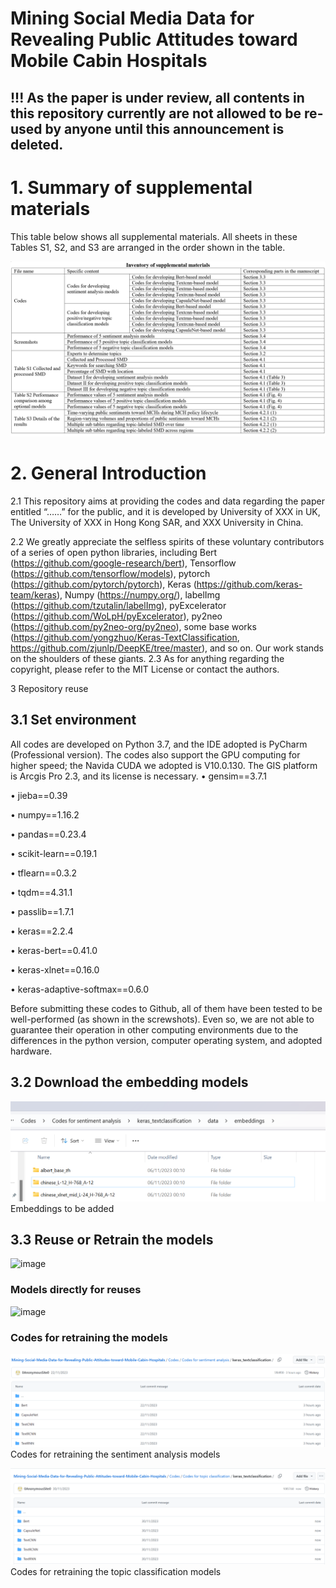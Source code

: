 # Mining Social Media Data for Revealing Public Attitudes toward Mobile Cabin Hospitals
 
## !!! As the paper is under review, all contents in this repository currently are not allowed to be re-used by anyone until this announcement is deleted.

# 1. Summary of supplemental materials
This table below shows all supplemental materials. All sheets in these Tables S1, S2, and S3 are arranged in the order shown in the table.

![image]( https://github.com/0AnonymousSite0/Mining-Social-Media-Data-for-Revealing-Public-Attitudes-toward-Mobile-Cabin-Hospitals/blob/main/Screenshots%20for%20model%20developments/Inventory%20of%20supplemental%20materials.png)

# 2. General Introduction

2.1 This repository aims at providing the codes and data regarding the paper entitled “……” for the public, and it is developed by University of XXX in UK,  The University of XXX in Hong Kong SAR, and XXX University in China.

2.2 We greatly appreciate the selfless spirits of these voluntary contributors of a series of open python libraries, including Bert (https://github.com/google-research/bert), Tensorflow (https://github.com/tensorflow/models), pytorch (https://github.com/pytorch/pytorch), Keras (https://github.com/keras-team/keras), Numpy (https://numpy.org/), labelImg (https://github.com/tzutalin/labelImg), pyExcelerator (https://github.com/WoLpH/pyExcelerator), py2neo (https://github.com/py2neo-org/py2neo), some base works (https://github.com/yongzhuo/Keras-TextClassification, https://github.com/zjunlp/DeepKE/tree/master), and so on. Our work stands on the shoulders of these giants.
2.3 As for anything regarding the copyright, please refer to the MIT License or contact the authors.

3 Repository reuse 
## 3.1 Set environment 
All codes are developed on Python 3.7, and the IDE adopted is PyCharm (Professional version). The codes also support the GPU computing for higher speed; the Navida CUDA we adopted is V10.0.130. The GIS platform is Arcgis Pro 2.3, and its license is necessary. 
•	gensim==3.7.1

•	jieba==0.39

•	numpy==1.16.2


•	pandas==0.23.4

•	scikit-learn==0.19.1

•	tflearn==0.3.2

•	tqdm==4.31.1

•	passlib==1.7.1

•	keras==2.2.4

•	keras-bert==0.41.0

•	keras-xlnet==0.16.0

•	keras-adaptive-softmax==0.6.0


Before submitting these codes to Github, all of them have been tested to be well-performed (as shown in the screwshots). Even so, we are not able to guarantee their operation in other computing environments due to the differences in the python version, computer operating system, and adopted hardware.

## 3.2 Download the embedding models 
![image]( https://github.com/0AnonymousSite0/Mining-Social-Media-Data-for-Revealing-Public-Attitudes-toward-Mobile-Cabin-Hospitals/blob/main/Screenshots%20for%20model%20developments/embeddings.png)
Embeddings to be added
## 3.3 Reuse or Retrain the models 
![image]()
### Models directly for reuses 

![image](https://github.com/0AnonymousSite0/Social-media-for-road-transport-model/blob/main//Screenshots/Screenshot3.jpg)
### Codes for retraining the models

![image](https://github.com/0AnonymousSite0/Mining-Social-Media-Data-for-Revealing-Public-Attitudes-toward-Mobile-Cabin-Hospitals/blob/main/Screenshots%20for%20model%20developments/codes%20for%20developing%20sentiment%20analysis%20models.png)
Codes for retraining the sentiment analysis models

![image]( https://github.com/0AnonymousSite0/Mining-Social-Media-Data-for-Revealing-Public-Attitudes-toward-Mobile-Cabin-Hospitals/blob/main/Screenshots%20for%20model%20developments/codes%20for%20developing%20topic%20classification%20models.png)
Codes for retraining the topic classification models

